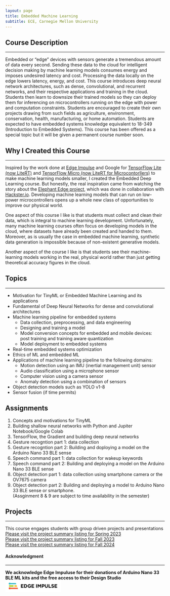 ```yaml
---
layout: page
title: Embedded Machine Learning 
subtitle: ECE, Carnegie Mellon University
---
```

## Course Description  
---  
Embedded or “edge” devices with sensors generate a tremendous amount of data every second. 
Sending these data to the cloud for intelligent decision making by machine learning models 
consumes energy and imposes undesired latency and cost. Processing the data locally on the 
edge lowers latency, energy, and cost. This course introduces deep neural network architectures,
such as dense, convolutional, and recurrent networks, and their respective applications and 
training in the cloud. Students then learn to downsize their trained models so they can deploy 
them for inferencing on microcontrollers running on the edge with power and computation constraints. 
Students are encouraged to create their own projects drawing from such fields as agriculture, 
environment, conservation, health, manufacturing, or home automation. Students are expected to have 
embedded systems knowledge equivalent to 18-349 (Introduction to Embedded Systems). This course has 
been offered as a special topic but it will be given a permanent course number soon.   

## Why I Created this Course
---
Inspired by the work done at [Edge Impulse](https://edgeimpulse.com) and Google for [TensorFlow Lite (now LiteRT)](https://ai.google.dev/edge/litert) and [TensorFlow Micro (now LiteRT for Microcontorllers)](https://ai.google.dev/edge/litert/microcontrollers/overview) to make machine learning models smaller, I created the Embedded Deep Learning course. But honestly, the real inspiration came from watching the story about the [Elephant Edge project](https://youtu.be/ci95eyvTyXo), which was done in collaboration with [Hackster.io](https://www.hackster.io). Developing machine learning models that can run on low-power microcontrollers opens up a whole new class of opportunities to improve our physical world.   

One aspect of this course I like is that students must collect and clean their data, which is integral to machine learning development. Unfortunately, many machine learning courses often focus on developing models in the cloud, where datasets have already been created and handed to them. Moreover, as is usually the case in embedded machine learning, synthetic data generation is impossible because of non-existent generative models.  

Another aspect of the course I like is that students see their machine-learning models working in the real, physical world rather than just getting theoretical accuracy figures in the cloud.                     

## Topics
---
* Motivation for TinyML or Embedded Machine Learning and its applications
* Fundamental of Deep Neural Networks for dense and convolutional architectures
* Machine learning pipeline for embedded systems
  - Data collection, preprocessing, and data engineering
  - Designing and training a model
  - Model conversion concepts for embedded and mobile devices:  
   post training and training aware quantization
  - Model deployment to embedded systems
* Real-time embedded systems optimization 
* Ethics of ML and embedded ML
* Applications of machine learning pipeline to the following domains:
  - Motion detection using an IMU (inertial management unit) sensor
  - Audio classification using a microphone sensor
  - Computer vision using a camera sensor
  - Anomaly detection using a combination of sensors
* Object detection models such as YOLO v1-8 
* Sensor fusion (if time permits)

## Assignments
1. Concepts and motivations for TinyML
2. Building shallow neural networks with Python and Jupiter Notebook/Google Colab
3. TensorFlow, the Gradient and building deep neural networks
4. Gesture recogntion part 1: data collection
5. Gesture recogntion part 2: Building and doploying a model on the Arduino Nano 33 BLE sense
6. Speech command part 1: data collection for wakeup keywords
7. Speech command part 2: Building and deploying a model on the Arduino Nano 33 BLE sense
8. Object detection part 1: data collection using smartphone camera or the OV7675 camera 
9. Object detection part 2: Building and deploying a model to Arduino Nano 33 BLE sense or smartphone.  
   (Assginment 8 & 9 are subject to time availability in the semester)

## Projects
---
This course engages students with group driven projects and presentations   
[Please visit the project summary listing for Spring 2023](/mbed_dl/projects_s23)  
[Please visit the project summary listing for Fall 2023](/mbed_dl/projects_f23)  
[Please visit the project summary listing for Fall 2024](/mbed_dl/projects_f24)  

#### Acknowledgment
---
**We acknowledge Edge Impuluse for their donations of Arduino Nano 33 BLE ML kits and the free access to their Design Studio**  
<img src="/assets/img/edge_impulse_1.jpg" width="35%" height="35%">

